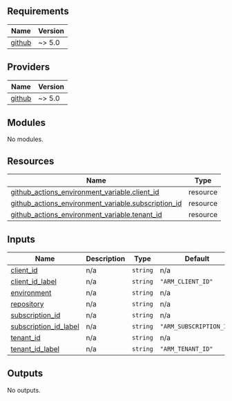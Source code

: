 <!-- BEGIN_TF_DOCS -->
## Requirements

| Name | Version |
|------|---------|
| <a name="requirement_github"></a> [github](#requirement\_github) | ~> 5.0 |

## Providers

| Name | Version |
|------|---------|
| <a name="provider_github"></a> [github](#provider\_github) | ~> 5.0 |

## Modules

No modules.

## Resources

| Name | Type |
|------|------|
| [github_actions_environment_variable.client_id](https://registry.terraform.io/providers/integrations/github/latest/docs/resources/actions_environment_variable) | resource |
| [github_actions_environment_variable.subscription_id](https://registry.terraform.io/providers/integrations/github/latest/docs/resources/actions_environment_variable) | resource |
| [github_actions_environment_variable.tenant_id](https://registry.terraform.io/providers/integrations/github/latest/docs/resources/actions_environment_variable) | resource |

## Inputs

| Name | Description | Type | Default | Required |
|------|-------------|------|---------|:--------:|
| <a name="input_client_id"></a> [client\_id](#input\_client\_id) | n/a | `string` | n/a | yes |
| <a name="input_client_id_label"></a> [client\_id\_label](#input\_client\_id\_label) | n/a | `string` | `"ARM_CLIENT_ID"` | no |
| <a name="input_environment"></a> [environment](#input\_environment) | n/a | `string` | n/a | yes |
| <a name="input_repository"></a> [repository](#input\_repository) | n/a | `string` | n/a | yes |
| <a name="input_subscription_id"></a> [subscription\_id](#input\_subscription\_id) | n/a | `string` | n/a | yes |
| <a name="input_subscription_id_label"></a> [subscription\_id\_label](#input\_subscription\_id\_label) | n/a | `string` | `"ARM_SUBSCRIPTION_ID"` | no |
| <a name="input_tenant_id"></a> [tenant\_id](#input\_tenant\_id) | n/a | `string` | n/a | yes |
| <a name="input_tenant_id_label"></a> [tenant\_id\_label](#input\_tenant\_id\_label) | n/a | `string` | `"ARM_TENANT_ID"` | no |

## Outputs

No outputs.
<!-- END_TF_DOCS -->